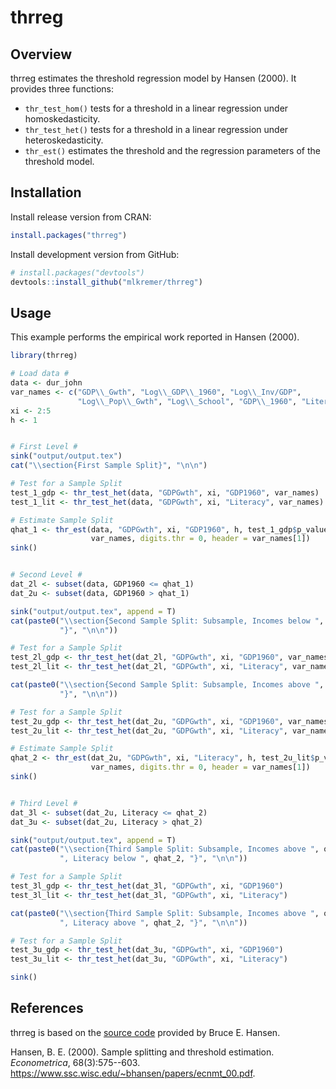 # thrreg

## Overview
thrreg estimates the threshold regression model by Hansen (2000). 
It provides three functions:
* `thr_test_hom()` tests for a threshold in a linear regression under homoskedasticity.
* `thr_test_het()` tests for a threshold in a linear regression under heteroskedasticity.
* `thr_est()` estimates the threshold and the regression parameters of the threshold model.

## Installation
Install release version from CRAN:
```r
install.packages("thrreg")
```
Install development version from GitHub:
```r
# install.packages("devtools")
devtools::install_github("mlkremer/thrreg")
```

## Usage
This example performs the empirical work reported in Hansen (2000).
```r
library(thrreg)

# Load data #
data <- dur_john
var_names <- c("GDP\\_Gwth", "Log\\_GDP\\_1960", "Log\\_Inv/GDP",
               "Log\\_Pop\\_Gwth", "Log\\_School", "GDP\\_1960", "Literacy")
xi <- 2:5
h <- 1


# First Level #
sink("output/output.tex")
cat("\\section{First Sample Split}", "\n\n")

# Test for a Sample Split
test_1_gdp <- thr_test_het(data, "GDPGwth", xi, "GDP1960", var_names)
test_1_lit <- thr_test_het(data, "GDPGwth", xi, "Literacy", var_names)

# Estimate Sample Split
qhat_1 <- thr_est(data, "GDPGwth", xi, "GDP1960", h, test_1_gdp$p_value,
                  var_names, digits.thr = 0, header = var_names[1])
sink()


# Second Level #
dat_2l <- subset(data, GDP1960 <= qhat_1)
dat_2u <- subset(data, GDP1960 > qhat_1)

sink("output/output.tex", append = T)
cat(paste0("\\section{Second Sample Split: Subsample, Incomes below ", qhat_1,
           "}", "\n\n"))

# Test for a Sample Split
test_2l_gdp <- thr_test_het(dat_2l, "GDPGwth", xi, "GDP1960", var_names)
test_2l_lit <- thr_test_het(dat_2l, "GDPGwth", xi, "Literacy", var_names)

cat(paste0("\\section{Second Sample Split: Subsample, Incomes above ", qhat_1,
           "}", "\n\n"))

# Test for a Sample Split
test_2u_gdp <- thr_test_het(dat_2u, "GDPGwth", xi, "GDP1960", var_names)
test_2u_lit <- thr_test_het(dat_2u, "GDPGwth", xi, "Literacy", var_names)

# Estimate Sample Split
qhat_2 <- thr_est(dat_2u, "GDPGwth", xi, "Literacy", h, test_2u_lit$p_value,
                  var_names, digits.thr = 0, header = var_names[1])
sink()


# Third Level #
dat_3l <- subset(dat_2u, Literacy <= qhat_2)
dat_3u <- subset(dat_2u, Literacy > qhat_2)

sink("output/output.tex", append = T)
cat(paste0("\\section{Third Sample Split: Subsample, Incomes above ", qhat_1,
           ", Literacy below ", qhat_2, "}", "\n\n"))

# Test for a Sample Split
test_3l_gdp <- thr_test_het(dat_3l, "GDPGwth", xi, "GDP1960")
test_3l_lit <- thr_test_het(dat_3l, "GDPGwth", xi, "Literacy")

cat(paste0("\\section{Third Sample Split: Subsample, Incomes above ", qhat_1,
           ", Literacy above ", qhat_2, "}", "\n\n"))

# Test for a Sample Split
test_3u_gdp <- thr_test_het(dat_3u, "GDPGwth", xi, "GDP1960")
test_3u_lit <- thr_test_het(dat_3u, "GDPGwth", xi, "Literacy")

sink()
```

## References
thrreg is based on the 
[source code](https://www.ssc.wisc.edu/~bhansen/progs/ecnmt_00.html) 
provided by Bruce E. Hansen.

Hansen, B. E. (2000). Sample splitting and threshold estimation.
*Econometrica*, 68(3):575--603.
https://www.ssc.wisc.edu/~bhansen/papers/ecnmt_00.pdf.
